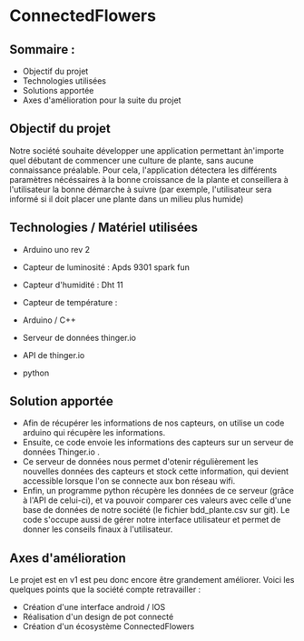 # ConnectedFlowers

## Sommaire :
- Objectif du projet
- Technologies utilisées
- Solutions apportée
- Axes d'amélioration pour la suite du projet


## Objectif du projet

Notre société souhaite développer une application permettant àn'importe quel débutant de commencer une culture de plante, sans aucune connaissance préalable. Pour cela, l'application détectera les différents paramètres nécéssaires à la bonne croissance de la plante et conseillera à l'utilisateur la bonne démarche à suivre (par exemple, l'utilisateur sera informé si il doit placer une plante dans un milieu plus humide)


## Technologies / Matériel utilisées

- Arduino uno rev 2
- Capteur de luminosité : Apds 9301 spark fun
- Capteur d'humidité : Dht 11
- Capteur de température : 

- Arduino / C++
- Serveur de données thinger.io 
- API de thinger.io
- python


## Solution apportée


- Afin de récupérer les informations de nos capteurs, on utilise un code arduino qui récupère les informations.
- Ensuite, ce code envoie les informations des capteurs sur un serveur de données Thinger.io .
- Ce serveur de données nous permet d'otenir régulièrement les nouvelles données des capteurs et stock cette information, qui devient accessible lorsque l'on se connecte aux bon réseau wifi.
- Enfin, un programme python récupère les données de ce serveur (grâce à l'API de celui-ci), et va pouvoir comparer ces valeurs avec celle d'une base de données de notre société (le fichier bdd_plante.csv sur git).
Le code s'occupe aussi de gérer notre interface utilisateur et permet de donner les conseils finaux à l'utilisateur.


## Axes d'amélioration

Le projet est en v1 est peu donc encore être grandement améliorer. Voici les quelques points que la société compte retravailler :

- Création d'une interface android / IOS 
- Réalisation d'un design de pot connecté
- Création d'un écosystème ConnectedFlowers

